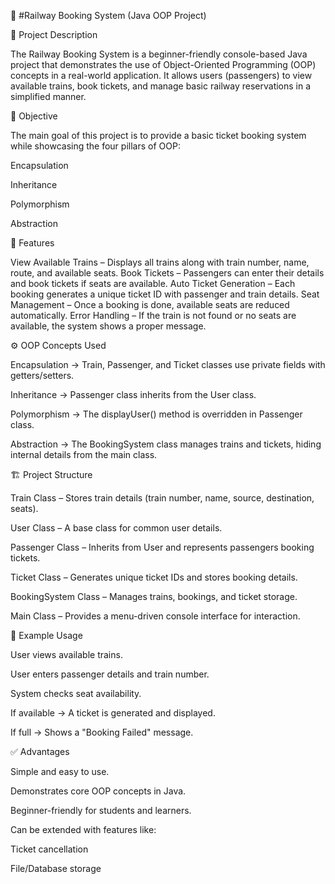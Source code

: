 🚆 #Railway Booking System (Java OOP Project)

📌 Project Description

The Railway Booking System is a beginner-friendly console-based Java project that demonstrates the use of Object-Oriented Programming (OOP) concepts in a real-world application.
It allows users (passengers) to view available trains, book tickets, and manage basic railway reservations in a simplified manner.

🎯 Objective

The main goal of this project is to provide a basic ticket booking system while showcasing the four pillars of OOP:

Encapsulation

Inheritance

Polymorphism

Abstraction

🧩 Features

 View Available Trains – Displays all trains along with train number, name, route, and available seats.
 Book Tickets – Passengers can enter their details and book tickets if seats are available.
 Auto Ticket Generation – Each booking generates a unique ticket ID with passenger and train details.
 Seat Management – Once a booking is done, available seats are reduced automatically.
 Error Handling – If the train is not found or no seats are available, the system shows a proper message.

⚙️ OOP Concepts Used

Encapsulation → Train, Passenger, and Ticket classes use private fields with getters/setters.

Inheritance → Passenger class inherits from the User class.

Polymorphism → The displayUser() method is overridden in Passenger class.

Abstraction → The BookingSystem class manages trains and tickets, hiding internal details from the main class.

🏗️ Project Structure

Train Class – Stores train details (train number, name, source, destination, seats).

User Class – A base class for common user details.

Passenger Class – Inherits from User and represents passengers booking tickets.

Ticket Class – Generates unique ticket IDs and stores booking details.

BookingSystem Class – Manages trains, bookings, and ticket storage.

Main Class – Provides a menu-driven console interface for interaction.

📌 Example Usage

User views available trains.

User enters passenger details and train number.

System checks seat availability.

If available → A ticket is generated and displayed.

If full → Shows a "Booking Failed" message.

✅ Advantages

Simple and easy to use.

Demonstrates core OOP concepts in Java.

Beginner-friendly for students and learners.

Can be extended with features like:

Ticket cancellation

File/Database storage


